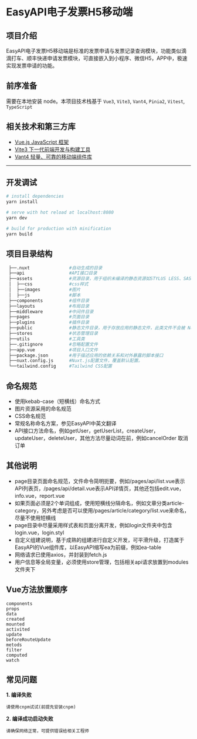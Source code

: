 # EasyAPI电子发票H5移动端

## 项目介绍
EasyAPI电子发票H5移动端是标准的发票申请与发票记录查询模块，功能类似滴滴打车、顺丰快递申请发票模块，可直接嵌入到小程序、微信H5，APP中，极速实现发票申请的功能。
## 前序准备
需要在本地安装 node。本项目技术栈基于 `Vue3`, `Vite3`, `Vant4`, `Pinia2`, `Vitest`, `TypeScript`
## 相关技术和第三方库

* [Vue.js JavaScript 框架](https://cn.vuejs.org/)
* [Vite3 下一代前端开发与构建工具](https://vitejs.cn/)
* [Vant4 轻量、可靠的移动端组件库](https://vant-contrib.gitee.io/vant/#/zh-CN)

---

## 开发调试

``` bash
# install dependencies
yarn install

# serve with hot reload at localhost:8080
yarn dev

# build for production with minification
yarn build

```

## 项目目录结构

``` bash
 ├──.nuxt               #自动生成的目录
 ├──api                 #API接口目录
 ├──assets              #资源目录，用于组织未编译的静态资源如STYLUS LESS、SASS 或 JavaScript
 │  ├──css              #css样式
 │  ├──images           #图片
 │  ├──js               #脚本
 ├──components          #组件目录
 ├──layouts             #布局目录
 ├──middleware          #中间件目录
 ├──pages               #页面目录
 ├──plugins             #插件目录
 ├──public              #静态文件目录，用于存放应用的静态文件，此类文件不会被 Nuxt.js 调用 Webpack 进行构建编译处理
 ├──stores              #状态管理目录
 ├──utils               #工具类
 ├──.gitignore          #忽略配置文件
 ├──app.vue             #项目入口文件
 ├──package.json        #用于描述应用的依赖关系和对外暴露的脚本接口
 ├──nuxt.config.js      #Nuxt.js配置文件，覆盖默认配置。
 └──tailwind.config     #Tailwind CSS配置
```


## 命名规范

* 使用kebab-case（短横线）命名方式
* 图片资源采用的命名规范
* CSS命名规范
* 常规名称命名方案，参见EasyAPI中英文翻译
* API接口方法命名，例如getUser，getUserList，createUser，updateUser，deleteUser，其他方法尽量动词在前，例如cancelOrder 取消订单

## 其他说明

* page目录页面命名规范，文件命令简明扼要，例如/pages/api/list.vue表示API列表页，/pages/api/detail.vue表示API详情页，其他还包括edit.vue，info.vue，report.vue
* 如果页面必须是2个单词组成，使用短横线分隔命名，例如文章分类article-category，另外考虑是否可以使用/pages/article/category/list.vue来命名，尽量不使用短横线
* page目录中尽量采用样式表和页面分离开发，例如login文件夹中包含login.vue，login.styl
* 自定义组建说明，基于成熟的组建进行自定义开发，可平滑升级，打造属于EasyAPI的Vue组件库，以EasyAPI缩写ea为前缀，例如ea-table
* 网络请求已使用axios，并封装到fetch.js
* 用户信息等全局变量，必须使用store管理，包括相关api请求放置到modules文件夹下

## Vue方法放置顺序
    components
    props
    data
    created
    mounted
    activited
    update
    beforeRouteUpdate
    metods
    filter
    computed
    watch

## 常见问题


**1. 编译失败**

	请使用cnpm试试(前提先安装cnpm)

**2. 编译成功启动失败**

	请确保网络正常，可提供错误给相关工程师
